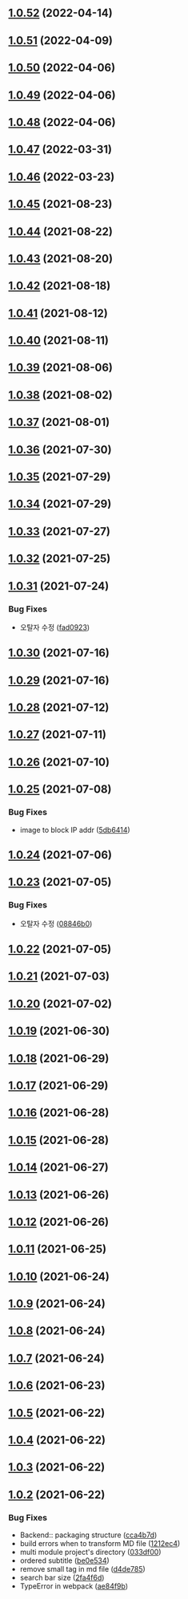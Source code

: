 ## [1.0.52](https://github.com/nowwater/algoblog/compare/v1.0.51...v1.0.52) (2022-04-14)



## [1.0.51](https://github.com/nowwater/algoblog/compare/v1.0.50...v1.0.51) (2022-04-09)



## [1.0.50](https://github.com/nowwater/algoblog/compare/v1.0.49...v1.0.50) (2022-04-06)



## [1.0.49](https://github.com/nowwater/algoblog/compare/v1.0.48...v1.0.49) (2022-04-06)



## [1.0.48](https://github.com/nowwater/algoblog/compare/v1.0.47...v1.0.48) (2022-04-06)



## [1.0.47](https://github.com/nowwater/algoblog/compare/v1.0.46...v1.0.47) (2022-03-31)



## [1.0.46](https://github.com/nowwater/algoblog/compare/v1.0.45...v1.0.46) (2022-03-23)



## [1.0.45](https://github.com/nowwater/algoblog/compare/v1.0.44...v1.0.45) (2021-08-23)



## [1.0.44](https://github.com/nowwater/algoblog/compare/v1.0.43...v1.0.44) (2021-08-22)



## [1.0.43](https://github.com/nowwater/algoblog/compare/v1.0.42...v1.0.43) (2021-08-20)



## [1.0.42](https://github.com/nowwater/algoblog/compare/v1.0.41...v1.0.42) (2021-08-18)



## [1.0.41](https://github.com/nowwater/algoblog/compare/v1.0.40...v1.0.41) (2021-08-12)



## [1.0.40](https://github.com/nowwater/algoblog/compare/v1.0.39...v1.0.40) (2021-08-11)



## [1.0.39](https://github.com/nowwater/algoblog/compare/v1.0.38...v1.0.39) (2021-08-06)



## [1.0.38](https://github.com/nowwater/algoblog/compare/v1.0.37...v1.0.38) (2021-08-02)



## [1.0.37](https://github.com/nowwater/algoblog/compare/v1.0.36...v1.0.37) (2021-08-01)



## [1.0.36](https://github.com/nowwater/algoblog/compare/v1.0.35...v1.0.36) (2021-07-30)



## [1.0.35](https://github.com/nowwater/algoblog/compare/v1.0.34...v1.0.35) (2021-07-29)



## [1.0.34](https://github.com/nowwater/algoblog/compare/v1.0.33...v1.0.34) (2021-07-29)



## [1.0.33](https://github.com/nowwater/algoblog/compare/v1.0.32...v1.0.33) (2021-07-27)



## [1.0.32](https://github.com/nowwater/algoblog/compare/v1.0.31...v1.0.32) (2021-07-25)



## [1.0.31](https://github.com/nowwater/algoblog/compare/v1.0.30...v1.0.31) (2021-07-24)


### Bug Fixes

* 오탈자 수정 ([fad0923](https://github.com/nowwater/algoblog/commit/fad0923539da77c60cf36b393fef67bdbce72cfb))



## [1.0.30](https://github.com/nowwater/algoblog/compare/v1.0.29...v1.0.30) (2021-07-16)



## [1.0.29](https://github.com/nowwater/algoblog/compare/v1.0.28...v1.0.29) (2021-07-16)



## [1.0.28](https://github.com/nowwater/algoblog/compare/v1.0.27...v1.0.28) (2021-07-12)



## [1.0.27](https://github.com/nowwater/algoblog/compare/v1.0.26...v1.0.27) (2021-07-11)



## [1.0.26](https://github.com/nowwater/algoblog/compare/v1.0.25...v1.0.26) (2021-07-10)



## [1.0.25](https://github.com/nowwater/algoblog/compare/v1.0.24...v1.0.25) (2021-07-08)


### Bug Fixes

* image to block IP addr ([5db6414](https://github.com/nowwater/algoblog/commit/5db64145670038b1bdb3b6fb89fecacc4e173c3f))



## [1.0.24](https://github.com/nowwater/algoblog/compare/v1.0.23...v1.0.24) (2021-07-06)



## [1.0.23](https://github.com/nowwater/algoblog/compare/v1.0.22...v1.0.23) (2021-07-05)


### Bug Fixes

* 오탈자 수정 ([08846b0](https://github.com/nowwater/algoblog/commit/08846b0b22fd82da2f69b30284ddbda5ebbb3664))



## [1.0.22](https://github.com/nowwater/algoblog/compare/v1.0.21...v1.0.22) (2021-07-05)



## [1.0.21](https://github.com/nowwater/algoblog/compare/v1.0.20...v1.0.21) (2021-07-03)



## [1.0.20](https://github.com/nowwater/algoblog/compare/v1.0.19...v1.0.20) (2021-07-02)



## [1.0.19](https://github.com/nowwater/algoblog/compare/v1.0.18...v1.0.19) (2021-06-30)



## [1.0.18](https://github.com/nowwater/algoblog/compare/v1.0.17...v1.0.18) (2021-06-29)



## [1.0.17](https://github.com/nowwater/algoblog/compare/v1.0.16...v1.0.17) (2021-06-29)



## [1.0.16](https://github.com/nowwater/algoblog/compare/v1.0.15...v1.0.16) (2021-06-28)



## [1.0.15](https://github.com/nowwater/algoblog/compare/v1.0.14...v1.0.15) (2021-06-28)



## [1.0.14](https://github.com/nowwater/algoblog/compare/v1.0.13...v1.0.14) (2021-06-27)



## [1.0.13](https://github.com/nowwater/algoblog/compare/v1.0.12...v1.0.13) (2021-06-26)



## [1.0.12](https://github.com/nowwater/algoblog/compare/v1.0.11...v1.0.12) (2021-06-26)



## [1.0.11](https://github.com/nowwater/algoblog/compare/v1.0.10...v1.0.11) (2021-06-25)



## [1.0.10](https://github.com/nowwater/algoblog/compare/v1.0.9...v1.0.10) (2021-06-24)



## [1.0.9](https://github.com/nowwater/algoblog/compare/v1.0.8...v1.0.9) (2021-06-24)



## [1.0.8](https://github.com/nowwater/algoblog/compare/v1.0.7...v1.0.8) (2021-06-24)



## [1.0.7](https://github.com/nowwater/algoblog/compare/v1.0.6...v1.0.7) (2021-06-24)



## [1.0.6](https://github.com/nowwater/algoblog/compare/v1.0.5...v1.0.6) (2021-06-23)



## [1.0.5](https://github.com/nowwater/algoblog/compare/v1.0.4...v1.0.5) (2021-06-22)



## [1.0.4](https://github.com/nowwater/algoblog/compare/v1.0.3...v1.0.4) (2021-06-22)



## [1.0.3](https://github.com/nowwater/algoblog/compare/v1.0.2...v1.0.3) (2021-06-22)



## [1.0.2](https://github.com/nowwater/algoblog/compare/be0e53482cd3bc74f3e190d4c586f3c50b9af471...v1.0.2) (2021-06-22)


### Bug Fixes

* Backend:: packaging structure ([cca4b7d](https://github.com/nowwater/algoblog/commit/cca4b7dcd5108303e9800d3bdcadace78f808954))
* build errors when to transform MD file ([1212ec4](https://github.com/nowwater/algoblog/commit/1212ec4d25e87b417941f5d0bf8ff3a16cb31e6f))
* multi module project's directory ([033df00](https://github.com/nowwater/algoblog/commit/033df0045db028c0f9a30cc2217310050e45d78e))
* ordered subtitle ([be0e534](https://github.com/nowwater/algoblog/commit/be0e53482cd3bc74f3e190d4c586f3c50b9af471))
* remove small tag in md file ([d4de785](https://github.com/nowwater/algoblog/commit/d4de7851f6c7a43319f05902536c89e5e660eecc))
* search bar size ([2fa4f6d](https://github.com/nowwater/algoblog/commit/2fa4f6df56fbb276568cc22cb090d50eaceaa04f))
* TypeError in webpack ([ae84f9b](https://github.com/nowwater/algoblog/commit/ae84f9be014c5b83d435767517a11f038cbdc6b5))



